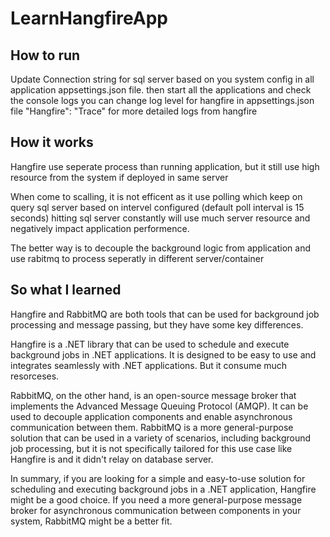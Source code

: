 # LearnHangfireApp

## How to run

Update Connection string for sql server based on you system config in all application appsettings.json file.
then start all the applications and check the console logs
you can change log level for hangfire in appsettings.json file "Hangfire": "Trace" for more detailed logs from hangfire

## How it works
Hangfire use seperate process than running application, but it still use high resource from the system if deployed in same server

When come to scalling, it is not efficent as it use polling which keep on query sql server based on intervel configured (default poll interval is 15 seconds)
hitting sql server constantly will use much server resource and negatively impact application performence.

The better way is to decouple the background logic from application and use rabitmq to process seperatly in different server/container

## So what I learned
Hangfire and RabbitMQ are both tools that can be used for background job processing and message passing, but they have some key differences.

Hangfire is a .NET library that can be used to schedule and execute background jobs in .NET applications. It is designed to be easy to use and integrates seamlessly with .NET applications. But it consume much resorceses.

RabbitMQ, on the other hand, is an open-source message broker that implements the Advanced Message Queuing Protocol (AMQP). It can be used to decouple application components and enable asynchronous communication between them. RabbitMQ is a more general-purpose solution that can be used in a variety of scenarios, including background job processing, but it is not specifically tailored for this use case like Hangfire is and it didn't relay on database server.

In summary, if you are looking for a simple and easy-to-use solution for scheduling and executing background jobs in a .NET application, Hangfire might be a good choice. If you need a more general-purpose message broker for asynchronous communication between components in your system, RabbitMQ might be a better fit.

